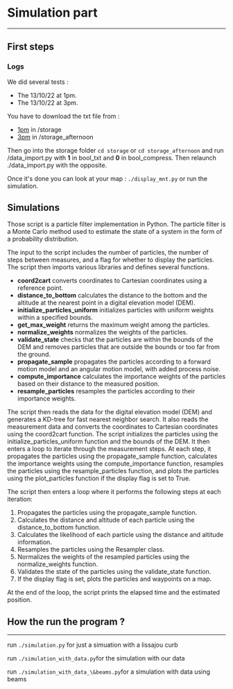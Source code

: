 # Simulation part
***
## First steps
### Logs
We did several tests :
  * The 13/10/22 at 1pm.
  * The 13/10/22 at 3pm.

You have to download the txt file from :
  * [1pm](https://mega.nz/folder/LddXFIjJ#8aNVKljeaiCF3S-_OeuZqg) in /storage
  * [3pm](https://mega.nz/folder/6JMSFIoS#Je4uvVFECIoUeqyPqkgzfQ) in /storage_afternoon


Then go into the storage folder `cd storage` or `cd storage_afternoon` and run /data_import.py with **1** in bool_txt and **0** in bool_compress. Then relaunch ./data_import.py with the opposite.

Once it's done you can look at your map : `./display_mnt.py` or run the simulation.


## Simulations

Those script is a particle filter implementation in Python. The particle filter is a Monte Carlo method used to estimate the state of a system in the form of a probability distribution.

The input to the script includes the number of particles, the number of steps between measures, and a flag for whether to display the particles. The script then imports various libraries and defines several functions.

* **coord2cart** converts coordinates to Cartesian coordinates using a reference point.
* **distance_to_bottom** calculates the distance to the bottom and the altitude at the nearest point in a digital elevation model (DEM).
* **initialize_particles_uniform** initializes particles with uniform weights within a specified bounds.
* **get_max_weight** returns the maximum weight among the particles.
* **normalize_weights** normalizes the weights of the particles.
* **validate_state** checks that the particles are within the bounds of the DEM and removes particles that are outside the bounds or too far from the ground.
* **propagate_sample** propagates the particles according to a forward motion model and an angular motion model, with added process noise.
* **compute_importance** calculates the importance weights of the particles based on their distance to the measured position.
* **resample_particles** resamples the particles according to their importance weights.

The script then reads the data for the digital elevation model (DEM) and generates a KD-tree for fast nearest neighbor search. It also reads the measurement data and converts the coordinates to Cartesian coordinates using the coord2cart function.
The script initializes the particles using the initialize_particles_uniform function and the bounds of the DEM. It then enters a loop to iterate through the measurement steps. At each step, it propagates the particles using the propagate_sample function, calculates the importance weights using the compute_importance function, resamples the particles using the resample_particles function, and plots the particles using the plot_particles function if the display flag is set to True.

The script then enters a loop where it performs the following steps at each iteration:

1. Propagates the particles using the propagate_sample function.
2. Calculates the distance and altitude of each particle using the distance_to_bottom function.
3. Calculates the likelihood of each particle using the distance and altitude information.
4. Resamples the particles using the Resampler class.
5. Normalizes the weights of the resampled particles using the normalize_weights function.
6. Validates the state of the particles using the validate_state function.
7. If the display flag is set, plots the particles and waypoints on a map.

At the end of the loop, the script prints the elapsed time and the estimated position.

## How the run the program ?
***
run `./simulation.py` for just a simuation with a lissajou curb

run `./simulation_with_data.py`for the simulation with our data

run `./simulation_with_data_\&beams.py`for a simulation with data using beams
